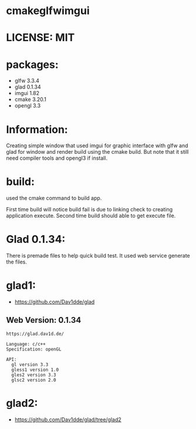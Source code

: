 # cmakeglfwimgui

# LICENSE: MIT

# packages:
  * glfw 3.3.4
  * glad 0.1.34
  * imgui 1.82
  * cmake 3.20.1
  * opengl 3.3

# Information:
  Creating simple window that used imgui for graphic interface with glfw and glad for window and render build using the cmake build. But note that it still need compiler tools and opengl3 if install.

# build:
  used the cmake command to build app.

  First time build will notice build fail is due to linking check to creating application execute. Second time build should able to get execute file.

# Glad 0.1.34:
  There is premade files to help quick build test. It used web service generate the files.

# glad1:
 * https://github.com/Dav1dde/glad

## Web Version: 0.1.34 

```
https://glad.dav1d.de/

Language: c/c++
Specification: openGL

API:
  gl version 3.3
  gless1 version 1.0
  gles2 version 3.3
  glsc2 version 2.0
```

# glad2:
 * https://github.com/Dav1dde/glad/tree/glad2